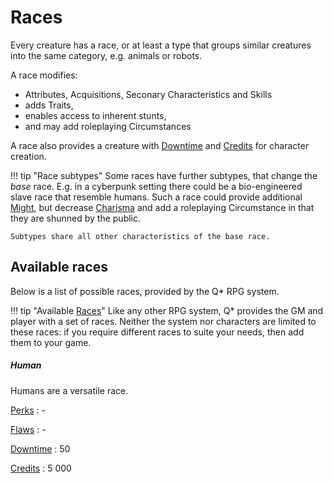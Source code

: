 # Races

Every creature has a race, or at least a type that groups similar creatures into
the same category, e.g. animals or robots.

A race modifies:

* Attributes, Acquisitions, Seconary Characteristics and Skills
* adds Traits,
* enables access to inherent stunts,
* and may add roleplaying Circumstances

A race also provides a creature with [Downtime](/character/#downtime-dt) and
[Credits](/equipment#credits-cr) for character creation.

!!! tip "Race subtypes"
    Some races have further subtypes, that change the *base* race. E.g. in a
    cyberpunk setting there could be a bio-engineered slave race that resemble
    humans. Such a race could provide additional [Might](/character#might-mi),
    but decrease [Charisma](/character#charisma-ch) and add a roleplaying
    Circumstance in that they are shunned by the public.

    Subtypes share all other characteristics of the base race.

## Available races

Below is a list of possible races, provided by the Q* RPG system.

!!! tip "Available [Races](#races)"
    Like any other RPG system, Q* provides the GM and player with a set of
    races. Neither the system nor characters are limited to these races: if you
    require different races to suite your needs, then add them to your game.

<div class="qs-list-test full-width" markdown="1">

##### Human

Humans are a versatile race.

[Perks](/character/perks#perks)
:   -

[Flaws](/character/flaws#flaws)
:   -

[Downtime](/character#downtime-dt)
:   50

[Credits](/equipment#credits)
:   5 000

</div>